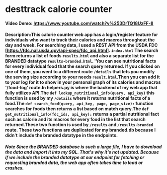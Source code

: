 # desttrack calorie counter
#### Video Demo:  https://www.youtube.com/watch?v%253DrTQ18UzFF-8
#### Description:This calorie counter web app has a login/register feature for individuals who want to track their calories and macros throughout the day and week. For searching data, I used a REST API from the USDA FDC [https://fdc.nal.usda.gov/api-spec/fdc_api.html]. `index.html` The search form returns a list of foods `results.html` and also a separate list for the BRANDED datatype `results-branded.html`. 'You can see nutritional facts for every individual food that the search query returned. If you clicked on one of them, you went to a different route `/details` that lets you modify the serving size according to your needs `result.html`.Then you can add it to your log for it to show in your personal graph of its calories and macros '/food-log' route.In helpers.py is where the backend of my web app that fully utilizes API.The `def lookup_nutritional_info(query, api_key)` this function is used by my `/details` where it returns nutritional facts of a food.The `def search_food(query, api_key, page, page_size):` function searches for foods then returns a list based on match query.The `def get_nutritional_info(fdc_ids, api_key):` returns a partial nutritional fact such as calorie and its macros for every food in the list that search returned.These two function is used by `/results` and `/results-branded` route. These two functions are duplicated for my branded.db because I didn't include the branded datatype in the endpoints.

##### Note Since the BRANDED database is such a large file, I have to download the data and import it into my SQL. That's why it's not updated. Because if we include the branded datatype at our endpoint for fetching or requesting branded data, the web app often takes time to load or crashes.




















